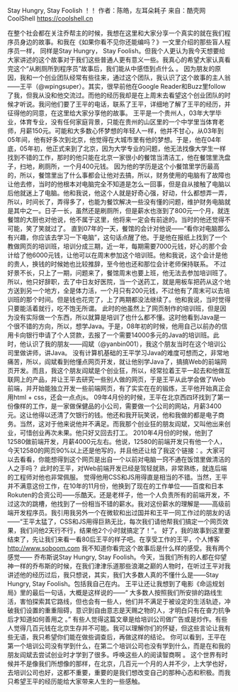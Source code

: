 Stay Hungry, Stay Foolish ！！
作者：陈皓，左耳朵耗子
来自：酷壳网 CoolShell https://coolshell.cn

在整个社会都在关注乔帮主的时候，我想在这里和大家分享一个真实的就在我们程序员身边的故事。和我在《如果你看不见你还能编吗？》一文里介绍的那些盲人程序员一样， 同样是Stay Hungry， Stay Foolish。但我个人更认为我今天想要给大家讲述的这个故事对于我们这些普通人更有意义一些。我真心的希望大家认真看完这个“从刷厕所到程序员”故事后，我们能从中感悟到点什么 。
因为朋友的原因，我和一个创业团队经常有些往来，通过这个团队，我认识了这个故事的主人翁——王平（@wpingsuper）。其实，很早前他在Google Reader和Buzz里follow了我，但我从没和他交流过。而他的经历我却是在上周末去看望这个创业团队的时候才听说。我问他们要了王平的电话，联系了王平，详细地了解了王平的经历，并征得他的同意，在这里给大家分享他的故事。
王平是一个贵州人，03年大学毕业，体育专业，没有任何家庭背景，只能在贵州的山区里的一个中学里当体育老师，月薪150元。可能和大多数心怀梦想的年轻人一样，他并不甘心，从03年到05年间，他有好多次到北京，他觉得在大城市里有他的梦想。于是，他在04年底，05年初，他正式来到了北京，因为大学专业的问题，他无法找像大学生一样找到不错的工作，那时的他只能在北京一家很小的餐馆当清洁工，他在餐馆里洗盘子，扫地，刷厕所，一个月400元钱。
因为他的学历是这个小餐馆里学历最高的，所以，餐馆里出了什么事都会让他对去搞，所以，财务使用的电脑有了故障也让他去修，当时的他根本对电脑完全不知道是怎么一回事，但是自从接触了电脑以后他就迷上了电脑。他和我说，他这个人就是好奇心强，好动，什么都想弄一弄，所以，时间长了，弄得多了，也能为餐饮解决一些没有懂的问题，维护财务电脑就是其中之一。日子一长，虽然还是刷厕所，但是薪水也涨到了800元一个月，就连餐馆的大厨也对他说，他不属于这里，他将来一定会有前途的。当时的他还觉得不可能，笑了笑就过了。
直到07年的一天，餐馆的会计对他说——“看你对电脑那么有兴趣，你应该去学习一下电脑”，这句话点醒了他。于是他在报纸上找到了一个教做网页的培训班，培训分成三期，近一年，每期需要7000元钱，好心的那个会计给了他6000元钱，让他可以在周末参加这个培训班。他和我说，这个会计是他的贵人，换钱的时候她也比较推辞，至今他也还和那位会计老师保持联系。
不过好景不长，只上了一期，问题来了，餐馆周末也要上班，他无法去参加培训班了。所以，他只好辞职，去了中日友好医院，当一个送药工，就是用板车把药从这个地方送到另一个地方，全是体力活，一个月只有200元钱，不过他有了周末可以去培训班的那个时间。但是钱也花完了，上了两期都没法继续了。他和我说，当时觉得只要能活着就行，吃不饱无所谓。
此时的他虽然上了网页制作的培训班，但是因为没有实际做一个东西，所以就算是培训了也什么都不懂。这时他看到Java是一个很不错的方向，所以，想学Java。于是，08年初的时候，他用自己以前办的信用卡向银行申请了个人贷款，去报了一个需要14000多元的Java的培训班。此时，他认识了我的朋友——阎斌（@yanbin001），我这个朋友当时在这个培训公司里做讲师，讲Java。
没有计算机基础的王平学习Java的难度可想而之，非常地痛苦，所以，阎斌看到他懂点网页开发，就让他别学Java了，搞搞Web的前端网页开发。而且，我这个朋友阎斌是个创业狂，所以，经常拉着王平一起去和他做互联网上的产品，并让王平去研究一些别人做的网页，于是王平从此学会做了Web前端，并开始能独立开发一些前端网页，有了实实在在的锻炼，王平他开始真正会用html + css，还会一点点js。
09年4月份的时候，王平在北京西四环找到了第一份像样的工作，是一家做保健品的小公司，需要做一个公司的网站，月薪3400元。这让他得以还清了欠银行的钱。他还和我开玩笑说，他和我做的都是电子商务。当然，这对于他来说他并不满足。而我那个创业狂的朋友阎斌，又叫他出来创业，可惜创业再次未果。他只好又回去打工。
2010年4月份的时候，他到了12580做前端开发，月薪4000元左右。他说，12580的前端开发只有他一个人，今天12580的网页90%以上还是他写的，并且他还让给了我这个链接：。大家可以去看看，你能想得到这个网页是出自一个以前对电脑一窍不通在饭馆里做清洁的人之手吗？
此时的王平，对Web前端开发已经是驾轻就熟，非常熟练，就连后端的工程师对他也非常佩服。 觉得他用CSS和JS用得直是相当的不错。当然，王平并不满意这份工作，在10年的11月份，他换到了现在的工作单位——百度和日本Rokuten的合资公司——乐酷天。还是老样子，他一个人负责所有的前端开发，不过这次的跳槽，他找到了一份相当不错的薪水。我对这份薪水的理解是——高级前端开发程序员。我引用我另外一个在微软和出过国并和王平一同工作过的朋友的话——“王平太猛了，CSS和JS用得巨熟无比，每次我们请他帮我们搞定一个网页效果，我们问他2天行不行，结果他2个小时就搞定了！”。
好了，我的故事到这里要结束了，先让我们来看一看80后王平的样子吧。在享受工作的王平，个人博客 http://www.soboom.com 我不知道你看完这个故事后是什么样的感受。我有两个感觉——
乔布斯说Stay Hungry, Stay Foolish。今天，当我们所有的人都在仰望神一样的乔布斯的时候，在我们津津乐道那些浪潮之巅的人物时，在听过王平对我讲述他的经历过后，我只想说，其实，我们大多数人真的不懂什么是——Stay Hungry, Stay Foolish。包括我自己在内。
王平让还让我想到了电影《命运规划局》里的最后一句话，大概是这样说的——“ 大多数人按照我们所安排的路线生活，害怕探索其它路线，但也会有一些人，他们并不满足于被设定的生活轨迹，冲破我们设置的重重阻碍，意识到自由意志是天赐之物的人，才明白只有在奋力抗争后才知道如何善用之 。”
有些人觉得这篇文章是给培训公司做广告或是炒作。有些人觉得几百元钱在北京生存并不可能。我可以理解你们的怀疑，但这些言论让我有些无语，我只希望你们能在做些调查后，再做这样的结论。 你可以看到，王平在第一个培训公司没有学到什么，在第二个培训公司也没有学到什么，而是在和我的朋友阎斌去尝试创业时才学到了很多。呼唤这些人的阅读智商啊 。
这个世界有时候并不是像我们所想像的那样，在北京，几百元一个月的人并不少，上大学也好，去培训公司也好，这都不重要，重要的是我们想改变自己的那种心态和积极。而我只希望王平的经历能给大家带来人生的一些感触。